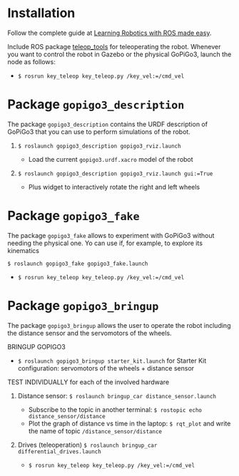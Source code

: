 # Installation

Follow the complete guide at [Learning Robotics with ROS made easy](https://medium.com/@brjapon/learning-robotics-with-ros-made-easy-304bde0a9dfc).

Include ROS package [teleop_tools](https://github.com/ros-teleop/teleop_tools) for teleoperating the robot.
Whenever you want to control the robot in Gazebo or the physical GoPiGo3, launch the node as follows:

- `$ rosrun key_teleop key_teleop.py /key_vel:=/cmd_vel`


# Package `gopigo3_description`
The package `gopigo3_description` contains the URDF description of GoPiGo3 that you can use to perform simulations of the robot.

1. `$ roslaunch gopigo3_description gopigo3_rviz.launch`
    - Load the current `gopigo3.urdf.xacro` model of the robot

1. `$ roslaunch gopigo3_description gopigo3_rviz.launch gui:=True`
    - Plus widget to interactively rotate the right and left wheels

# Package `gopigo3_fake`
The package `gopigo3_fake` allows to experiment with GoPiGo3 without needing the physical one. Yo can use if, for example, to explore its kinematics 

`$ roslaunch gopigo3_fake gopigo3_fake.launch`
   - `$ rosrun key_teleop key_teleop.py /key_vel:=/cmd_vel`

# Package `gopigo3_bringup`
The package `gopigo3_bringup` allows the user to operate the robot including the distance sensor and the servomotors of the wheels.

BRINGUP GOPIGO3

   - `$ roslaunch gopigo3_bringup starter_kit.launch` for Starter Kit configuration: servomotors of the wheels + distance sensor

TEST INDIVIDUALLY for each of the involved hardware

1. Distance sensor: `$ roslaunch bringup_car distance_sensor.launch`
    - Subscribe to the topic in another terminal: `$ rostopic echo distance_sensor/distance`
    - Plot the graph of distance vs time in the laptop: `$ rqt_plot` and write the name of topic `/distance_sensor/distance`
    
1. Drives (teleoperation) `$ roslaunch bringup_car differential_drives.launch`
    - `$ rosrun key_teleop key_teleop.py /key_vel:=/cmd_vel`